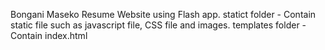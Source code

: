Bongani Maseko Resume Website using Flash app.
statict folder - Contain static file such as javascript file, CSS file and images.
templates folder - Contain index.html
